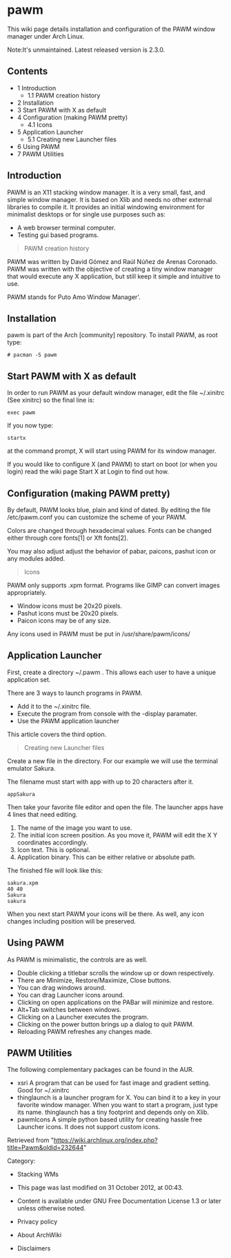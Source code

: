 pawm
====

This wiki page details installation and configuration of the PAWM window
manager under Arch Linux.

Note:It's unmaintained. Latest released version is 2.3.0.

Contents
--------

-   1 Introduction
    -   1.1 PAWM creation history
-   2 Installation
-   3 Start PAWM with X as default
-   4 Configuration (making PAWM pretty)
    -   4.1 Icons
-   5 Application Launcher
    -   5.1 Creating new Launcher files
-   6 Using PAWM
-   7 PAWM Utilities

Introduction
------------

PAWM is an X11 stacking window manager. It is a very small, fast, and
simple window manager. It is based on Xlib and needs no other external
libraries to compile it. It provides an initial windowing environment
for minimalist desktops or for single use purposes such as:

-   A web browser terminal computer.
-   Testing gui based programs.

> PAWM creation history

PAWM was written by David Gómez and Raúl Núñez de Arenas Coronado. PAWM
was written with the objective of creating a tiny window manager that
would execute any X application, but still keep it simple and intuitive
to use.

PAWM stands for Puto Amo Window Manager'.

Installation
------------

pawm is part of the Arch [community] repository. To install PAWM, as
root type:

    # pacman -S pawm

Start PAWM with X as default
----------------------------

In order to run PAWM as your default window manager, edit the file
~/.xinitrc (See xinitrc) so the final line is:

    exec pawm

If you now type:

    startx

at the command prompt, X will start using PAWM for its window manager.

If you would like to configure X (and PAWM) to start on boot (or when
you login) read the wiki page Start X at Login to find out how.

Configuration (making PAWM pretty)
----------------------------------

By default, PAWM looks blue, plain and kind of dated. By editing the
file /etc/pawm.conf you can customize the scheme of your PAWM.

Colors are changed through hexadecimal values. Fonts can be changed
either through core fonts[1] or Xft fonts[2].

You may also adjust adjust the behavior of pabar, paicons, pashut icon
or any modules added.

> Icons

PAWM only supports .xpm format. Programs like GIMP can convert images
appropriately.

-   Window icons must be 20x20 pixels.
-   Pashut icons must be 20x20 pixels.
-   Paicon icons may be of any size.

Any icons used in PAWM must be put in /usr/share/pawm/icons/

Application Launcher
--------------------

First, create a directory ~/.pawm . This allows each user to have a
unique application set.

There are 3 ways to launch programs in PAWM.

-   Add it to the ~/.xinitrc file.
-   Execute the program from console with the -display paramater.
-   Use the PAWM application launcher

This article covers the third option.

> Creating new Launcher files

Create a new file in the directory. For our example we will use the
terminal emulator Sakura.

The filename must start with app with up to 20 characters after it.

    appSakura

Then take your favorite file editor and open the file. The launcher apps
have 4 lines that need editing.

1.  The name of the image you want to use.
2.  The initial icon screen position. As you move it, PAWM will edit the
    X Y coordinates accordingly.
3.  Icon text. This is optional.
4.  Application binary. This can be either relative or absolute path.

The finished file will look like this:

    sakura.xpm
    40 40
    Sakura
    sakura

When you next start PAWM your icons will be there. As well, any icon
changes including position will be preserved.

Using PAWM
----------

As PAWM is minimalistic, the controls are as well.

-   Double clicking a titlebar scrolls the window up or down
    respectively.
-   There are Minimize, Restore/Maximize, Close buttons.
-   You can drag windows around.
-   You can drag Launcher icons around.
-   Clicking on open applications on the PABar will minimize and
    restore.
-   Alt+Tab switches between windows.
-   Clicking on a Launcher executes the program.
-   Clicking on the power button brings up a dialog to quit PAWM.
-   Reloading PAWM refreshes any changes made.

PAWM Utilities
--------------

The following complementary packages can be found in the AUR.

-   xsri A program that can be used for fast image and gradient setting.
    Good for ~/.xinitrc
-   thinglaunch is a launcher program for X. You can bind it to a key in
    your favorite window manager. When you want to start a program, just
    type its name. thinglaunch has a tiny footprint and depends only on
    Xlib.
-   pawmIcons A simple python based utility for creating hassle free
    Launcher icons. It does not support custom icons.

Retrieved from
"https://wiki.archlinux.org/index.php?title=Pawm&oldid=232644"

Category:

-   Stacking WMs

-   This page was last modified on 31 October 2012, at 00:43.
-   Content is available under GNU Free Documentation License 1.3 or
    later unless otherwise noted.
-   Privacy policy
-   About ArchWiki
-   Disclaimers

